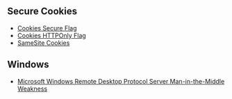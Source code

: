 ## Secure Cookies

* [Cookies Secure Flag](./secure_flag.md)
* [Cookies HTTPOnly Flag](./httponly_flag.md)
* [SameSite Cookies](./samesite_cookies.md)

## Windows

* [Microsoft Windows Remote Desktop Protocol Server Man-in-the-Middle Weakness](./rdp_weakness.md)